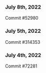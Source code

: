 ### July 8th, 2022

Commit #52980

### July 5th, 2022

Commit #314353


### July 4th, 2022

Commit #72281
